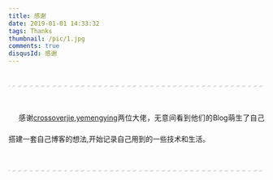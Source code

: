 ```yaml
---
title: 感谢
date: 2019-01-01 14:33:32
tags: Thanks
thumbnail: /pic/1.jpg
comments: true
disqusId: 感谢
---
```



---

感谢[crossoverjie](https://crossoverjie.top/),[yemengying](https://yemengying.com/)两位大佬，无意间看到他们的Blog萌生了自己搭建一套自己博客的想法,开始记录自己用到的一些技术和生活。

---

<!-- more -->

  
<!-- 采用VUE编写了整个博客页面，后台使用SpringBoot -->





<style>
hr{
    margin: 40px 0;
    height: 3px;
    border: none;
    background-color: #ddd;
    background-image: repeating-linear-gradient(-45deg, #fff, #fff 4px, transparent 4px, transparent 8px);
}
p{
  margin: 0 0 25px 0;
  font-size: 14px;
  line-height: 3;
  text-indent:20px;
  text-align: justify;
  /*letter-spacing:1px;*/
}
</style>